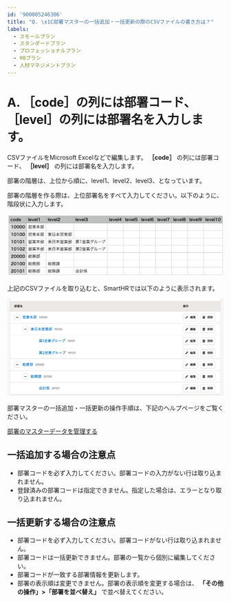 ```yaml
---
id: '900005246306'
title: "Q. \x1C部署マスターの一括追加・一括更新の際のCSVファイルの書き方は？"
labels:
  - スモールプラン
  - スタンダードプラン
  - プロフェッショナルプラン
  - ¥0プラン
  - 人材マネジメントプラン
---
```

# A. ［code］の列には部署コード、［level］の列には部署名を入力します。

CSVファイルをMicrosoft Excelなどで編集します。 **［code］** の列には部署コード、 **［level］** の列には部署名を入力します。

部署の階層は、上位から順に、level1、level2、level3、となっています。

部署の階層を作る際は、上位部署名をすべて入力してください。以下のように、階段状に入力します。

![部署マスターの一括登録用CSVファイルの例](./CSV-2.png)

上記のCSVファイルを取り込むと、SmartHRでは以下のように表示されます。

![例示したCSVファイルで部署を取り込んだ結果](./mceclip0.png)

部署マスターの一括追加・一括更新の操作手順は、下記のヘルプページをご覧ください。

[部署のマスターデータを管理する](https://knowledge.smarthr.jp/hc/ja/articles/360036111074)

## 一括追加する場合の注意点

- 部署コードを必ず入力してください。部署コードの入力がない行は取り込まれません。
- 登録済みの部署コードは指定できません。指定した場合は、エラーとなり取り込まれません。

## 一括更新する場合の注意点

- 部署コードを必ず入力してください。部署コードがない行は取り込まれません。
- 部署コードは一括更新できません。部署の一覧から個別に編集してください。
- 部署コードが一致する部署情報を更新します。
- 部署の表示順は変更できません。部署の表示順を変更する場合は、 **「その他の操作」>「部署を並べ替え」** で並べ替えてください。
